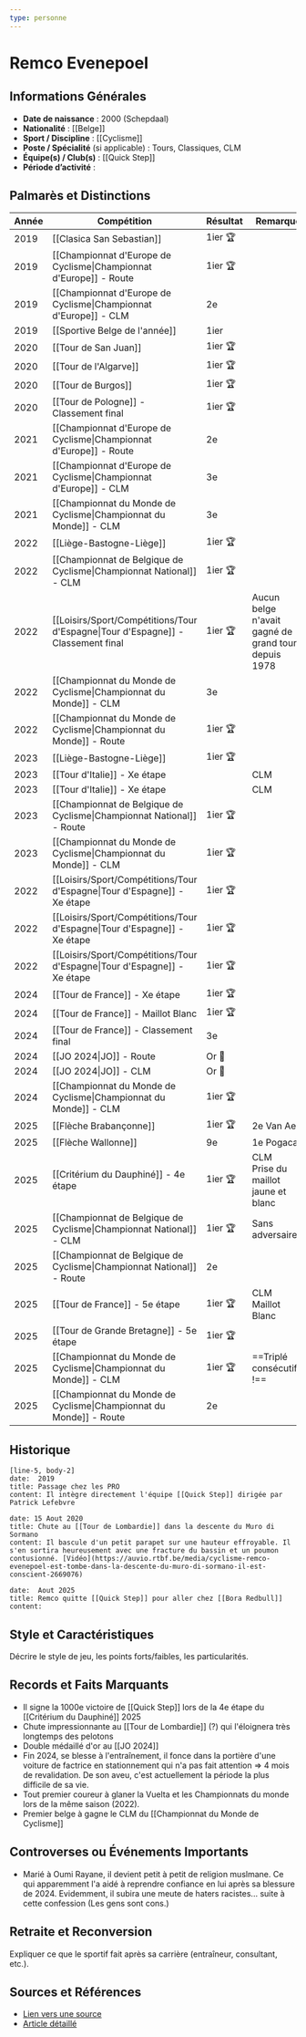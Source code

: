 ```yaml
---
type: personne
---
```

# Remco Evenepoel

## Informations Générales
- **Date de naissance** :  2000 (Schepdaal)
- **Nationalité** :  [[Belge]]
- **Sport / Discipline** :  [[Cyclisme]]
- **Poste / Spécialité** (si applicable) : Tours, Classiques, CLM
- **Équipe(s) / Club(s)** :  [[Quick Step]]
- **Période d’activité** :  

## Palmarès et Distinctions
| Année | Compétition                                                                      | Résultat | Remarque                                            |
| ----- | -------------------------------------------------------------------------------- | -------- | --------------------------------------------------- |
| 2019  | [[Clasica San Sebastian]]                                                        | 1ier 🏆  |                                                     |
| 2019  | [[Championnat d'Europe de Cyclisme\|Championnat d'Europe]] - Route               | 1ier 🏆  |                                                     |
| 2019  | [[Championnat d'Europe de Cyclisme\|Championnat d'Europe]] - CLM                 | 2e       |                                                     |
| 2019  | [[Sportive Belge de l'année]]                                                    | 1ier     |                                                     |
| 2020  | [[Tour de San Juan]]                                                             | 1ier 🏆  |                                                     |
| 2020  | [[Tour de l'Algarve]]                                                            | 1ier 🏆  |                                                     |
| 2020  | [[Tour de Burgos]]                                                               | 1ier 🏆  |                                                     |
| 2020  | [[Tour de Pologne]] - Classement final                                           | 1ier 🏆  |                                                     |
| 2021  | [[Championnat d'Europe de Cyclisme\|Championnat d'Europe]] - Route               | 2e       |                                                     |
| 2021  | [[Championnat d'Europe de Cyclisme\|Championnat d'Europe]] - CLM                 | 3e       |                                                     |
| 2021  | [[Championnat du Monde de Cyclisme\|Championnat du Monde]] - CLM                 | 3e       |                                                     |
| 2022  | [[Liège-Bastogne-Liège]]                                                         | 1ier 🏆  |                                                     |
| 2022  | [[Championnat de Belgique de Cyclisme\|Championnat National]] - CLM              | 1ier 🏆  |                                                     |
| 2022  | [[Loisirs/Sport/Compétitions/Tour d'Espagne\|Tour d'Espagne]] - Classement final | 1ier 🏆  | Aucun belge n'avait gagné de grand tour depuis 1978 |
| 2022  | [[Championnat du Monde de Cyclisme\|Championnat du Monde]] - CLM                 | 3e       |                                                     |
| 2022  | [[Championnat du Monde de Cyclisme\|Championnat du Monde]] - Route               | 1ier 🏆  |                                                     |
| 2023  | [[Liège-Bastogne-Liège]]                                                         | 1ier 🏆  |                                                     |
| 2023  | [[Tour d'Italie]] - Xe étape                                                     |          | CLM                                                 |
| 2023  | [[Tour d'Italie]] - Xe étape                                                     |          | CLM                                                 |
| 2023  | [[Championnat de Belgique de Cyclisme\|Championnat National]] - Route            | 1ier 🏆  |                                                     |
| 2023  | [[Championnat du Monde de Cyclisme\|Championnat du Monde]] - CLM                 | 1ier 🏆  |                                                     |
| 2022  | [[Loisirs/Sport/Compétitions/Tour d'Espagne\|Tour d'Espagne]] - Xe étape         | 1ier 🏆  |                                                     |
| 2022  | [[Loisirs/Sport/Compétitions/Tour d'Espagne\|Tour d'Espagne]] - Xe étape         | 1ier 🏆  |                                                     |
| 2022  | [[Loisirs/Sport/Compétitions/Tour d'Espagne\|Tour d'Espagne]] - Xe étape         | 1ier 🏆  |                                                     |
| 2024  | [[Tour de France]] - Xe étape                                                    | 1ier 🏆  |                                                     |
| 2024  | [[Tour de France]] - Maillot Blanc                                               | 1ier 🏆  |                                                     |
| 2024  | [[Tour de France]] - Classement final                                            | 3e       |                                                     |
| 2024  | [[JO 2024\|JO]] - Route                                                          | Or 🥇    |                                                     |
| 2024  | [[JO 2024\|JO]] - CLM                                                            | Or 🥇    |                                                     |
| 2024  | [[Championnat du Monde de Cyclisme\|Championnat du Monde]] - CLM                 | 1ier 🏆  |                                                     |
| 2025  | [[Flèche Brabançonne]]                                                           | 1ier 🏆  | 2e Van Aert                                         |
| 2025  | [[Flèche Wallonne]]                                                              | 9e       | 1e Pogacar                                          |
| 2025  | [[Critérium du Dauphiné]] - 4e étape                                             | 1ier 🏆  | CLM<br>Prise du maillot jaune et blanc              |
| 2025  | [[Championnat de Belgique de Cyclisme\|Championnat National]] - CLM              | 1ier 🏆  | Sans adversaire...                                  |
| 2025  | [[Championnat de Belgique de Cyclisme\|Championnat National]] - Route            | 2e       |                                                     |
| 2025  | [[Tour de France]] - 5e étape                                                    | 1ier 🏆  | CLM<br>Maillot Blanc                                |
| 2025  | [[Tour de Grande Bretagne]] - 5e étape                                           | 1ier 🏆  |                                                     |
| 2025  | [[Championnat du Monde de Cyclisme\|Championnat du Monde]] - CLM                 | 1ier 🏆  | ==Triplé consécutif !==                             |
| 2025  | [[Championnat du Monde de Cyclisme\|Championnat du Monde]] - Route               | 2e       |                                                     |
## Historique
```timeline-labeled
[line-5, body-2]
date:  2019
title: Passage chez les PRO
content: Il intègre directement l'équipe [[Quick Step]] dirigée par Patrick Lefebvre

date: 15 Aout 2020
title: Chute au [[Tour de Lombardie]] dans la descente du Muro di Sormano
content: Il bascule d'un petit parapet sur une hauteur effroyable. Il s'en sortira heureusement avec une fracture du bassin et un poumon contusionné. [Vidéo](https://auvio.rtbf.be/media/cyclisme-remco-evenepoel-est-tombe-dans-la-descente-du-muro-di-sormano-il-est-conscient-2669076)

date:  Aout 2025
title: Remco quitte [[Quick Step]] pour aller chez [[Bora Redbull]]
content:
```

## Style et Caractéristiques
Décrire le style de jeu, les points forts/faibles, les particularités.

## Records et Faits Marquants
- Il signe la 1000e victoire de [[Quick Step]] lors de la 4e étape du [[Critérium du Dauphiné]] 2025
- Chute impressionnante au [[Tour de Lombardie]] (?) qui l'éloignera très longtemps des pelotons
- Double médaillé d'or au [[JO 2024]]
- Fin 2024, se blesse à l'entraînement, il fonce dans la portière d'une voiture de factrice en stationnement qui n'a pas fait attention => 4 mois de revalidation. De son aveu, c'est actuellement la période la plus difficile de sa vie.
- Tout premier coureur à glaner la Vuelta et les Championnats du monde lors de la même saison (2022).
- Premier belge à gagne le CLM du [[Championnat du Monde de Cyclisme]]

## Controverses ou Événements Importants
- Marié à Oumi Rayane, il devient petit à petit de religion muslmane. Ce qui apparemment l'a aidé à reprendre confiance en lui après sa blessure de 2024. Evidemment, il subira une meute de haters racistes... suite à cette confession (Les gens sont cons.)

## Retraite et Reconversion
Expliquer ce que le sportif fait après sa carrière (entraîneur, consultant, etc.).

## Sources et Références
- [Lien vers une source](#)
- [Article détaillé](#)
